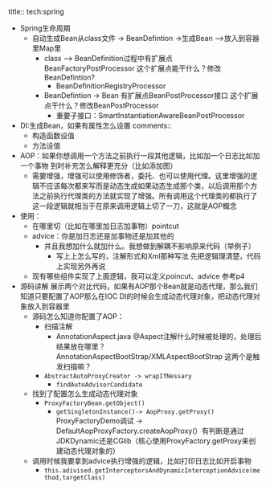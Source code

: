 title:: tech:spring

- Spring生命周期
	- 自动生成Bean从class文件 -> BeanDefintion ->生成Bean  -->放入到容器里Map里
		- class --> BeanDefinition过程中有扩展点BeanFactoryPostProcessor
		  这个扩展点能干什么？修改BeanDefintion?
			- BeanDefinitionRegistryProcessor
		- BeanDefintion -> Bean 有扩展点BeanPostProcessor接口
		  这个扩展点干什么？修改BeanPostProcessor
			- 重要子接口：SmartInstantiationAwareBeanPostProcessor
- DI:生成Bean，如果有属性怎么设置
  comments::
	- 构造函数设值
	- 方法设值
- AOP：如果你想调用一个方法之前执行一段其他逻辑，比如加一个日志比如加一个事物
  到时补充怎么解释更充分（比如添加图）
	- 需要增强，增强可以使用修饰者，委托、也可以使用代理。这里增强的逻辑不应该每次都来写而是动态生成如果动态生成那个类，以后调用那个方法之前执行代理类的方法就实现了增强。所有调用这个代理类的都执行了这一段逻辑就相当于在原来调用逻辑上切了一刀，这就是AOP概念
- 使用：
	- 在哪里切（比如在哪里加日志加事物）pointcut
	- advice：你是加日志还是加事物还是加其他的
		- 并且我想加什么就加什么。我想做到解耦不影响原来代码（举例子）
			- 写上上怎么写的，注解形式和Xml那种写法
			  先把逻辑理清楚，代码上实现另外再说
	- 现有哪些组件实现了上面逻辑，我可以定义poincut、advice
	  参考p4
- 源码讲解
  展示两个对比代码，如果有AOP那个Bean就是动态代理，那么我们知道只要配置了AOP那么在IOC DI的时候会生成动态代理对象，把动态代理对象放入到容器里
	- 源码怎么知道你配置了AOP：
		- 扫描注解
			- AnnotationAspect.java @Aspect注解什么时候被处理的，处理后结果放在哪里？
			  AnnotationAspectBootStrap/XMLAspectBootStrap 这两个是触发扫描嘛？
		- `AbstractAutoProxyCreator -> wrapIfNessary`
			- `findAutoAdvisorCandidate`
	- 找到了配置怎么生成动态代理对象
		- `ProxyFactoryBean.getObject()`
			- `getSingletonInstance()-> AopProxy.getProxy()`
			  ProxyFactoryDemo调试 -> DefaultAopProxyFactory.createAopProxy(）有判断是通过JDKDynamic还是CGlib（核心使用ProxyFactory.getProxy来创建动态代理对象的）
	- 调用时候我要拿到advice执行增强的逻辑，比如打印日志比如开启事物
		- `this.adivised.getInterceptorsAndDynamicInterceptionAdvice(method,targetClass)`